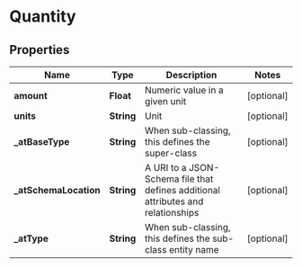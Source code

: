# Quantity

## Properties
Name | Type | Description | Notes
------------ | ------------- | ------------- | -------------
**amount** | **Float** | Numeric value in a given unit |  [optional]
**units** | **String** | Unit |  [optional]
**_atBaseType** | **String** | When sub-classing, this defines the super-class |  [optional]
**_atSchemaLocation** | **String** | A URI to a JSON-Schema file that defines additional attributes and relationships |  [optional]
**_atType** | **String** | When sub-classing, this defines the sub-class entity name |  [optional]
